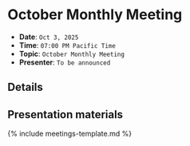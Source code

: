 # October Monthly Meeting

* **Date**: `Oct 3, 2025`
* **Time**: `07:00 PM Pacific Time`
* **Topic**: `October Monthly Meeting`
* **Presenter**: `To be announced`

## Details

## Presentation materials

{% include meetings-template.md %}

